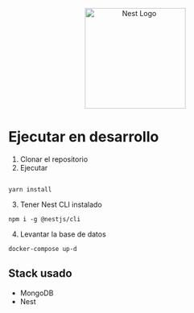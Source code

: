 <p align="center">
  <a href="http://nestjs.com/" target="blank"><img src="https://nestjs.com/img/logo-small.svg" width="200" alt="Nest Logo" /></a>
</p>

# Ejecutar en desarrollo

1. Clonar el repositorio
2. Ejecutar

```

yarn install
```
3. Tener Nest CLI instalado

```
npm i -g @nestjs/cli
```

4. Levantar la base de datos
```
docker-compose up-d
```


## Stack usado
* MongoDB
* Nest